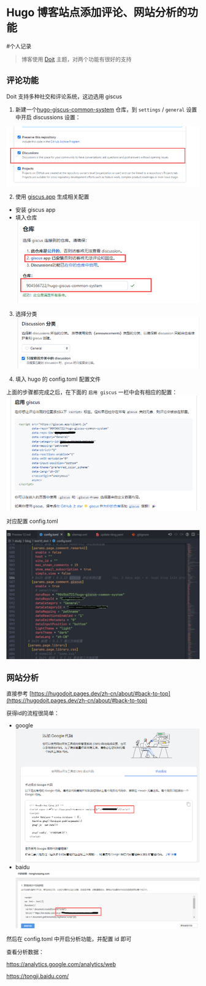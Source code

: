 # Hugo 博客站点添加评论、网站分析的功能

<!--more-->
#个人记录 

> 博客使用 [Doit](https://hugodoit.pages.dev/zh-cn/about/#back-to-top) 主题，对两个功能有很好的支持

## 评论功能

Doit 支持多种社交和评论系统，这边选用 giscus

1. 新建一个[hugo-giscus-common-system](https://github.com/904566722/hugo-giscus-common-system) 仓库，到 `settings` / `general` 设置中开启 discussions 设置：

![](images/posts/Pasted%20image%2020230512053138.png)

2. 使用 [giscus.app](https://giscus.app/zh-CN) 生成相关配置
- 安装 giscus app
- 填入仓库
![](images/posts/Pasted%20image%2020230512053351.png)

3. 选择分类
![](images/posts/Pasted%20image%2020230512053411.png)

4. 填入 hugo 的 config.toml 配置文件

上面的步骤都完成之后，在下面的 `启用 giscus` 一栏中会有相应的配置：
![](images/posts/Pasted%20image%2020230512053551.png)

对应配置 config.toml

![](images/posts/Pasted%20image%2020230512053656.png)

## 网站分析

直接参考 [https://hugodoit.pages.dev/zh-cn/about/#back-to-top](https://hugodoit.pages.dev/zh-cn/about/#back-to-top)

获得id的流程很简单：
- google
![](images/posts/Pasted%20image%2020230512054031.png)
- baidu
![](images/posts/Pasted%20image%2020230512054104.png)

然后在 config.toml 中开启分析功能，并配置 id 即可

查看分析数据：

https://analytics.google.com/analytics/web

https://tongji.baidu.com/


